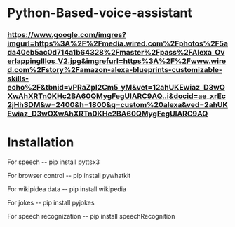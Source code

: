 # Python-Based-voice-assistant
###  https://www.google.com/imgres?imgurl=https%3A%2F%2Fmedia.wired.com%2Fphotos%2F5ada40eb5ac0d714a1b64328%2Fmaster%2Fpass%2FAlexa_OverlappingIllos_V2.jpg&imgrefurl=https%3A%2F%2Fwww.wired.com%2Fstory%2Famazon-alexa-blueprints-customizable-skills-echo%2F&tbnid=vPRaZpI2Cm5_yM&vet=12ahUKEwiaz_D3wOXwAhXRTn0KHc2BA60QMygFegUIARC9AQ..i&docid=ae_xrEc2jHhSDM&w=2400&h=1800&q=custom%20alexa&ved=2ahUKEwiaz_D3wOXwAhXRTn0KHc2BA60QMygFegUIARC9AQ
# Installation
For speech -- pip install pyttsx3

For browser control -- pip install pywhatkit

For wikipidea data -- pip install wikipedia

For jokes --  pip install pyjokes

For speech recognization -- pip install speechRecognition




